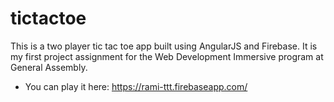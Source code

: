 tictactoe
=========
This is a two player tic tac toe app built using AngularJS and Firebase.  It is my first project assignment for the
Web Development Immersive program at General Assembly.
* You can play it here: https://rami-ttt.firebaseapp.com/
